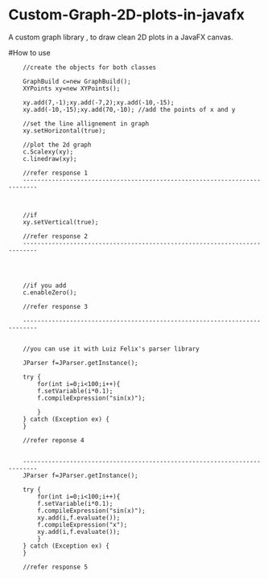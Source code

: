 # Custom-Graph-2D-plots-in-javafx
A custom graph library , to draw  clean 2D plots in a JavaFX canvas.

#How to use
        
        //create the objects for both classes
        
        GraphBuild c=new GraphBuild();
        XYPoints xy=new XYPoints();
        
        xy.add(7,-1);xy.add(-7,2);xy.add(-10,-15);
        xy.add(-10,-15);xy.add(70,-10); //add the points of x and y
        
        //set the line allignement in graph
        xy.setHorizontal(true);
        
        //plot the 2d graph
        c.Scalexy(xy);
        c.linedraw(xy);
        
        //refer response 1
        --------------------------------------------------------------------------
        
        
        
        //if
        xy.setVertical(true);
        
        //refer response 2
        --------------------------------------------------------------------------
        
        
        
        
        //if you add
        c.enableZero();
        
        //refer response 3
        
        --------------------------------------------------------------------------
        
        
        //you can use it with Luiz Felix's parser library
        
        JParser f=JParser.getInstance();
        
        try {
            for(int i=0;i<100;i++){
            f.setVariable(i*0.1);
            f.compileExpression("sin(x)");
            
            }   
        } catch (Exception ex) {
        }
        
        //refer reponse 4
        
        
        --------------------------------------------------------------------------
        JParser f=JParser.getInstance();
        
        try {
            for(int i=0;i<100;i++){
            f.setVariable(i*0.1);
            f.compileExpression("sin(x)");
            xy.add(i,f.evaluate());
            f.compileExpression("x");
            xy.add(i,f.evaluate());
            }   
        } catch (Exception ex) {
        }
      
        //refer response 5
